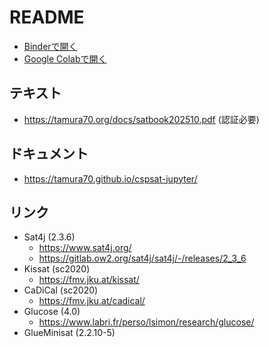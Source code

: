 # README

- [Binderで開く](https://mybinder.org/v2/gh/tamura70/cspsat-jupyter/master?urlpath=lab/tree/index.ipynb)
- [Google Colabで開く](https://colab.research.google.com/github/tamura70/cspsat-jupyter/blob/master/index.ipynb)

## テキスト

- https://tamura70.org/docs/satbook202510.pdf (認証必要)

## ドキュメント

- https://tamura70.github.io/cspsat-jupyter/

## リンク

- Sat4j (2.3.6)
    - https://www.sat4j.org/
    - https://gitlab.ow2.org/sat4j/sat4j/-/releases/2_3_6
- Kissat (sc2020)
    - https://fmv.jku.at/kissat/
- CaDiCal (sc2020)
    - https://fmv.jku.at/cadical/
- Glucose (4.0)
    - https://www.labri.fr/perso/lsimon/research/glucose/
- GlueMinisat (2.2.10-5)
